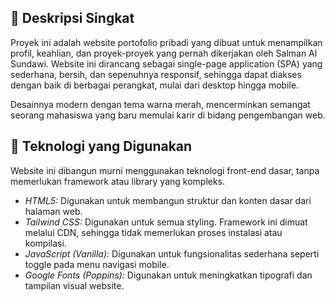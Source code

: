 ## 📝 Deskripsi Singkat
Proyek ini adalah website portofolio pribadi yang dibuat untuk menampilkan profil, keahlian, dan proyek-proyek yang pernah dikerjakan oleh Salman Al Sundawi. Website ini dirancang sebagai single-page application (SPA) yang sederhana, bersih, dan sepenuhnya responsif, sehingga dapat diakses dengan baik di berbagai perangkat, mulai dari desktop hingga mobile.

Desainnya modern dengan tema warna merah, mencerminkan semangat seorang mahasiswa yang baru memulai karir di bidang pengembangan web.

## 🚀 Teknologi yang Digunakan
Website ini dibangun murni menggunakan teknologi front-end dasar, tanpa memerlukan framework atau library yang kompleks.

* *HTML5:* Digunakan untuk membangun struktur dan konten dasar dari halaman web.
* *Tailwind CSS:* Digunakan untuk semua styling. Framework ini dimuat melalui CDN, sehingga tidak memerlukan proses instalasi atau kompilasi.
* *JavaScript (Vanilla):* Digunakan untuk fungsionalitas sederhana seperti toggle pada menu navigasi mobile.
* *Google Fonts (Poppins):* Digunakan untuk meningkatkan tipografi dan tampilan visual website.

